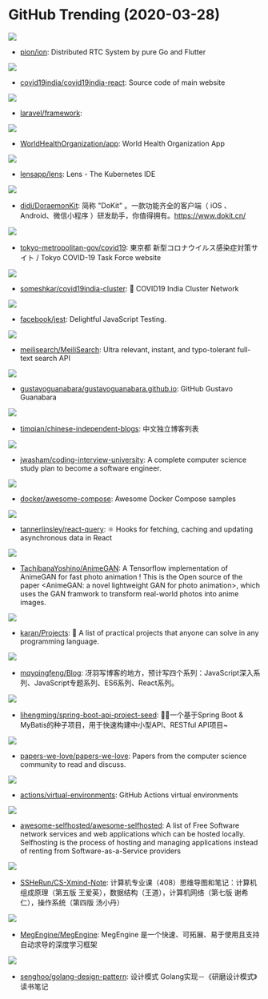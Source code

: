 # GitHub Trending (2020-03-28)

![](https://img.shields.io/badge/Go-New%20295-green?style=flat-square&logo=appveyor)
- [pion/ion](https://github.com/pion/ion): Distributed RTC System by pure Go and Flutter

![](https://img.shields.io/badge/JavaScript-New%20119-green?style=flat-square&logo=appveyor)
- [covid19india/covid19india-react](https://github.com/covid19india/covid19india-react): Source code of main website

![](https://img.shields.io/badge/PHP-New%2018-green?style=flat-square&logo=appveyor)
- [laravel/framework](https://github.com/laravel/framework): 

![](https://img.shields.io/badge/Dart-New%20483-green?style=flat-square&logo=appveyor)
- [WorldHealthOrganization/app](https://github.com/WorldHealthOrganization/app): World Health Organization App

![](https://img.shields.io/badge/TypeScript-New%20177-green?style=flat-square&logo=appveyor)
- [lensapp/lens](https://github.com/lensapp/lens): Lens - The Kubernetes IDE

![](https://img.shields.io/badge/Java-New%20111-green?style=flat-square&logo=appveyor)
- [didi/DoraemonKit](https://github.com/didi/DoraemonKit): 简称 "DoKit" 。一款功能齐全的客户端（ iOS 、Android、微信小程序 ）研发助手，你值得拥有。https://www.dokit.cn/

![](https://img.shields.io/badge/Vue-New%2067-green?style=flat-square&logo=appveyor)
- [tokyo-metropolitan-gov/covid19](https://github.com/tokyo-metropolitan-gov/covid19): 東京都 新型コロナウイルス感染症対策サイト / Tokyo COVID-19 Task Force website

![](https://img.shields.io/badge/JavaScript-New%20136-green?style=flat-square&logo=appveyor)
- [someshkar/covid19india-cluster](https://github.com/someshkar/covid19india-cluster): 🔬 COVID19 India Cluster Network

![](https://img.shields.io/badge/TypeScript-New%2034-green?style=flat-square&logo=appveyor)
- [facebook/jest](https://github.com/facebook/jest): Delightful JavaScript Testing.

![](https://img.shields.io/badge/Rust-New%20360-green?style=flat-square&logo=appveyor)
- [meilisearch/MeiliSearch](https://github.com/meilisearch/MeiliSearch): Ultra relevant, instant, and typo-tolerant full-text search API

![](https://img.shields.io/badge/none-New%2084-green?style=flat-square&logo=appveyor)
- [gustavoguanabara/gustavoguanabara.github.io](https://github.com/gustavoguanabara/gustavoguanabara.github.io): GitHub Gustavo Guanabara

![](https://img.shields.io/badge/JavaScript-New%20113-green?style=flat-square&logo=appveyor)
- [timqian/chinese-independent-blogs](https://github.com/timqian/chinese-independent-blogs): 中文独立博客列表

![](https://img.shields.io/badge/none-New%20417-green?style=flat-square&logo=appveyor)
- [jwasham/coding-interview-university](https://github.com/jwasham/coding-interview-university): A complete computer science study plan to become a software engineer.

![](https://img.shields.io/badge/HTML-New%20171-green?style=flat-square&logo=appveyor)
- [docker/awesome-compose](https://github.com/docker/awesome-compose): Awesome Docker Compose samples

![](https://img.shields.io/badge/JavaScript-New%2087-green?style=flat-square&logo=appveyor)
- [tannerlinsley/react-query](https://github.com/tannerlinsley/react-query): ⚛️ Hooks for fetching, caching and updating asynchronous data in React

![](https://img.shields.io/badge/Python-New%20117-green?style=flat-square&logo=appveyor)
- [TachibanaYoshino/AnimeGAN](https://github.com/TachibanaYoshino/AnimeGAN): A Tensorflow implementation of AnimeGAN for fast photo animation ! This is the Open source of the paper <AnimeGAN: a novel lightweight GAN for photo animation>, which uses the GAN framwork to transform real-world photos into anime images.

![](https://img.shields.io/badge/none-New%2097-green?style=flat-square&logo=appveyor)
- [karan/Projects](https://github.com/karan/Projects): 📃 A list of practical projects that anyone can solve in any programming language.

![](https://img.shields.io/badge/none-New%2088-green?style=flat-square&logo=appveyor)
- [mqyqingfeng/Blog](https://github.com/mqyqingfeng/Blog): 冴羽写博客的地方，预计写四个系列：JavaScript深入系列、JavaScript专题系列、ES6系列、React系列。

![](https://img.shields.io/badge/Java-New%2050-green?style=flat-square&logo=appveyor)
- [lihengming/spring-boot-api-project-seed](https://github.com/lihengming/spring-boot-api-project-seed): 🌱🚀一个基于Spring Boot & MyBatis的种子项目，用于快速构建中小型API、RESTful API项目~

![](https://img.shields.io/badge/none-New%20243-green?style=flat-square&logo=appveyor)
- [papers-we-love/papers-we-love](https://github.com/papers-we-love/papers-we-love): Papers from the computer science community to read and discuss.

![](https://img.shields.io/badge/PowerShell-New%2016-green?style=flat-square&logo=appveyor)
- [actions/virtual-environments](https://github.com/actions/virtual-environments): GitHub Actions virtual environments

![](https://img.shields.io/badge/JavaScript-New%2082-green?style=flat-square&logo=appveyor)
- [awesome-selfhosted/awesome-selfhosted](https://github.com/awesome-selfhosted/awesome-selfhosted): A list of Free Software network services and web applications which can be hosted locally. Selfhosting is the process of hosting and managing applications instead of renting from Software-as-a-Service providers

![](https://img.shields.io/badge/none-New%20107-green?style=flat-square&logo=appveyor)
- [SSHeRun/CS-Xmind-Note](https://github.com/SSHeRun/CS-Xmind-Note): 计算机专业课（408）思维导图和笔记：计算机组成原理（第五版 王爱英），数据结构（王道），计算机网络（第七版 谢希仁），操作系统（第四版 汤小丹）

![](https://img.shields.io/badge/C%2B%2B-New%20185-green?style=flat-square&logo=appveyor)
- [MegEngine/MegEngine](https://github.com/MegEngine/MegEngine): MegEngine 是一个快速、可拓展、易于使用且支持自动求导的深度学习框架

![](https://img.shields.io/badge/Go-New%2064-green?style=flat-square&logo=appveyor)
- [senghoo/golang-design-pattern](https://github.com/senghoo/golang-design-pattern): 设计模式 Golang实现－《研磨设计模式》读书笔记

